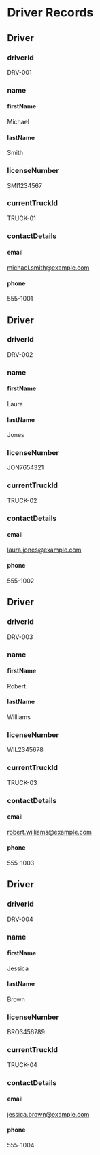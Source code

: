 # Driver Records
## Driver
### driverId
DRV-001
### name
#### firstName
Michael
#### lastName
Smith
### licenseNumber
SMI1234567
### currentTruckId
TRUCK-01
### contactDetails
#### email
michael.smith@example.com
#### phone
555-1001
## Driver
### driverId
DRV-002
### name
#### firstName
Laura
#### lastName
Jones
### licenseNumber
JON7654321
### currentTruckId
TRUCK-02
### contactDetails
#### email
laura.jones@example.com
#### phone
555-1002
## Driver
### driverId
DRV-003
### name
#### firstName
Robert
#### lastName
Williams
### licenseNumber
WIL2345678
### currentTruckId
TRUCK-03
### contactDetails
#### email
robert.williams@example.com
#### phone
555-1003
## Driver
### driverId
DRV-004
### name
#### firstName
Jessica
#### lastName
Brown
### licenseNumber
BRO3456789
### currentTruckId
TRUCK-04
### contactDetails
#### email
jessica.brown@example.com
#### phone
555-1004
